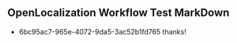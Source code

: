 ## OpenLocalization Workflow Test MarkDown

* 6bc95ac7-965e-4072-9da5-3ac52b1fd765 
thanks!



<!--HONumber=Feb16_HO3-->
